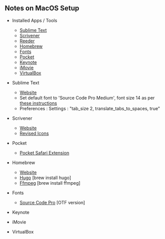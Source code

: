 ## Notes on MacOS Setup

- Installed Apps / Tools
    - [Sublime Text](#sublime-text)
    - [Scrivener](#scrivener)
    - [Reeder](#reeder)
    - [Homebrew](#homebrew)
    - [Fonts](#fonts)
    - [Pocket](#pocket)
    - [Keynote](#keynote)
    - [iMovie](#iMovie)
    - [VirtualBox](VirtualBox)


- Sublime Text
    - [Website](https://www.sublimetext.com)
    - Set default font to 'Source Code Pro Medium', font size 14 as per [these instructions](https://www.sublimetext.com/docs/3/font.html)
    - Preferences : Settings : "tab_size 2, translate_tabs_to_spaces, true"

- Scrivener
    - [Website](https://www.literatureandlatte.com/scrivener.php)
    - [Revised Icons](https://dribbble.com/shots/978125-Scrivener-Icon-Replacement)

- Pocket
    - [Pocket Safari Extension](https://safari-extensions.apple.com/details/?id=com.ideashower.pocket.safari-ET279A6R5N)

 - Homebrew
     - [Website](https://brew.sh)
     - [Hugo](https://gohugo.io) [brew install hugo]
     - [Ffmpeg](https://https://www.ffmpeg.org) [brew install ffmpeg]

- Fonts
     - [Source Code Pro](https://github.com/adobe-fonts/source-code-pro) [OTF version]

- Keynote

- iMovie

- VirtualBox

